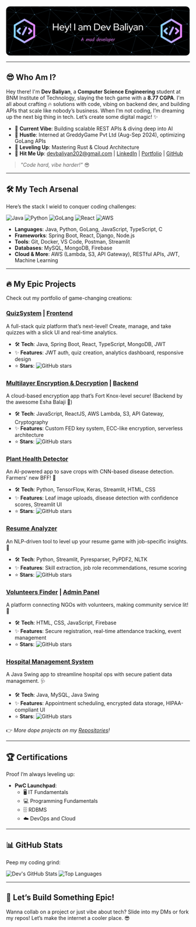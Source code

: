 


![Header Banner](./github-header-image.png)

---

## 😎 Who Am I?
Hey there! I'm **Dev Baliyan**, a **Computer Science Engineering** student at BNM Institute of Technology, slaying the tech game with a **8.77 CGPA**. I'm all about crafting 🔥 solutions with code, vibing on backend dev, and building APIs that scale like nobody’s business. When I’m not coding, I’m dreaming up the next big thing in tech. Let’s create some digital magic! ✨

- 🎯 **Current Vibe**: Building scalable REST APIs & diving deep into AI
- 💼 **Hustle**: Interned at GreddyGame Pvt Ltd (Aug-Sep 2024), optimizing GoLang APIs
- 🌱 **Leveling Up**: Mastering Rust & Cloud Architecture
- 📩 **Hit Me Up**: [devbaliyan202@gmail.com](mailto:devbaliyan202@gmail.com) | [LinkedIn](https://www.linkedin.com/in/dev-baliyan-133070312) | [Portfolio](https://devbaliyan.netlify.app) | [GitHub](https://github.com/DEVBALIYAN21)

> *"Code hard, vibe harder!"* 😎

---

## 🛠️ My Tech Arsenal
Here’s the stack I wield to conquer coding challenges:

![Java](https://img.shields.io/badge/Java-ED8B00?style=for-the-badge&logo=java&logoColor=white)
![Python](https://img.shields.io/badge/Python-3776AB?style=for-the-badge&logo=python&logoColor=white)
![GoLang](https://img.shields.io/badge/Go-00ADD8?style=for-the-badge&logo=go&logoColor=white)
![React](https://img.shields.io/badge/React-61DAFB?style=for-the-badge&logo=react&logoColor=black)
![AWS](https://img.shields.io/badge/AWS-232F3E?style=for-the-badge&logo=amazonaws&logoColor=white)

- **Languages**: Java, Python, GoLang, JavaScript, TypeScript, C
- **Frameworks**: Spring Boot, React, Django, Node.js
- **Tools**: Git, Docker, VS Code, Postman, Streamlit
- **Databases**: MySQL, MongoDB, Firebase
- **Cloud & More**: AWS (Lambda, S3, API Gateway), RESTful APIs, JWT, Machine Learning

---

## 🔥 My Epic Projects
Check out my portfolio of game-changing creations:

### [QuizSystem](https://github.com/DEVBALIYAN21/Quiz-backend) | [Frontend](https://github.com/DEVBALIYAN21/quiz-master-front)
A full-stack quiz platform that’s next-level! Create, manage, and take quizzes with a slick UI and real-time analytics.  
- 🛠️ **Tech**: Java, Spring Boot, React, TypeScript, MongoDB, JWT
- ✨ **Features**: JWT auth, quiz creation, analytics dashboard, responsive design
- ⭐ **Stars**: ![GitHub stars](https://img.shields.io/github/stars/DEVBALIYAN21/Quiz-backend?style=social)

### [Multilayer Encryption & Decryption](https://github.com/DEVBALIYAN21/Multilayer-encrytion-decryption) | [Backend](https://github.com/eshabalaji/Multilayer-Encryption-and-Decryption)
A cloud-based encryption app that’s Fort Knox-level secure! (Backend by the awesome Esha Balaji 🙌)  
- 🛠️ **Tech**: JavaScript, ReactJS, AWS Lambda, S3, API Gateway, Cryptography
- ✨ **Features**: Custom FED key system, ECC-like encryption, serverless architecture
- ⭐ **Stars**: ![GitHub stars](https://img.shields.io/github/stars/DEVBALIYAN21/Multilayer-encrytion-decryption?style=social)

### [Plant Health Detector](https://github.com/DEVBALIYAN21/PlantDiseaseDetector)
An AI-powered app to save crops with CNN-based disease detection. Farmers’ new BFF! 🌱  
- 🛠️ **Tech**: Python, TensorFlow, Keras, Streamlit, HTML, CSS
- ✨ **Features**: Leaf image uploads, disease detection with confidence scores, Streamlit UI
- ⭐ **Stars**: ![GitHub stars](https://img.shields.io/github/stars/DEVBALIYAN21/PlantDiseaseDetector?style=social)

### [Resume Analyzer](https://github.com/DEVBALIYAN21/resume_analyzer)
An NLP-driven tool to level up your resume game with job-specific insights. 💼  
- 🛠️ **Tech**: Python, Streamlit, Pyresparser, PyPDF2, NLTK
- ✨ **Features**: Skill extraction, job role recommendations, resume scoring
- ⭐ **Stars**: ![GitHub stars](https://img.shields.io/github/stars/DEVBALIYAN21/resume_analyzer?style=social)

### [Volunteers Finder](https://github.com/DEVBALIYAN21/Volunteer-pannel) | [Admin Panel](https://github.com/DEVBALIYAN21/volunteer-admin-pannel)
A platform connecting NGOs with volunteers, making community service lit! 🙌  
- 🛠️ **Tech**: HTML, CSS, JavaScript, Firebase
- ✨ **Features**: Secure registration, real-time attendance tracking, event management
- ⭐ **Stars**: ![GitHub stars](https://img.shields.io/github/stars/DEVBALIYAN21/Volunteer-pannel?style=social)

### [Hospital Management System](https://github.com/DEVBALIYAN21/Hospital-Management-System)
A Java Swing app to streamline hospital ops with secure patient data management. 🩺  
- 🛠️ **Tech**: Java, MySQL, Java Swing
- ✨ **Features**: Appointment scheduling, encrypted data storage, HIPAA-compliant UI
- ⭐ **Stars**: ![GitHub stars](https://img.shields.io/github/stars/DEVBALIYAN21/Hospital-Management-System?style=social)

👉 *More dope projects on my [Repositories](https://github.com/DEVBALIYAN21?tab=repositories)!*

---

## 🏆 Certifications
Proof I’m always leveling up:

- **PwC Launchpad**:
  - 🖥️ IT Fundamentals
  - 💻 Programming Fundamentals
  - 🗄️ RDBMS
  - ☁️ DevOps and Cloud

---

## 📊 GitHub Stats
Peep my coding grind:

![Dev's GitHub Stats](https://github-readme-stats.vercel.app/api?username=DEVBALIYAN21&show_icons=true&theme=dracula&cache_seconds=5)
![Top Languages](https://github-readme-stats.vercel.app/api/top-langs/?username=DEVBALIYAN21&layout=compact&theme=dracula)

---

## 🎉 Let’s Build Something Epic!
Wanna collab on a project or just vibe about tech? Slide into my DMs or fork my repos! Let’s make the internet a cooler place. 😎


